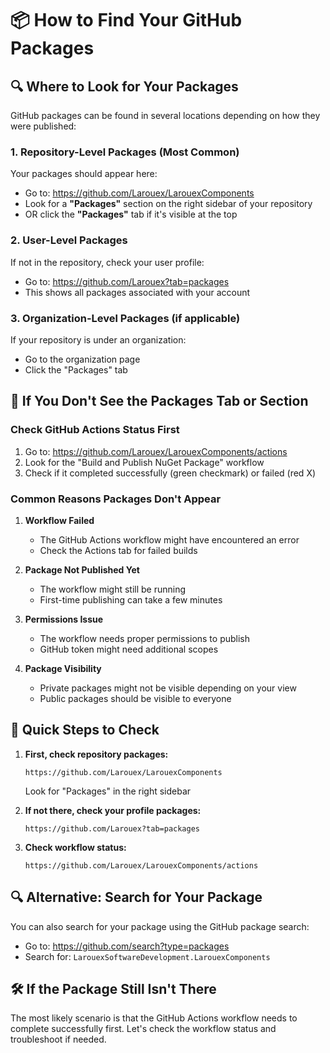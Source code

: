 # 📦 How to Find Your GitHub Packages

## 🔍 Where to Look for Your Packages

GitHub packages can be found in several locations depending on how they were published:

### 1. **Repository-Level Packages** (Most Common)

Your packages should appear here:

- Go to: https://github.com/Larouex/LarouexComponents
- Look for a **"Packages"** section on the right sidebar of your repository
- OR click the **"Packages"** tab if it's visible at the top

### 2. **User-Level Packages**

If not in the repository, check your user profile:

- Go to: https://github.com/Larouex?tab=packages
- This shows all packages associated with your account

### 3. **Organization-Level Packages** (if applicable)

If your repository is under an organization:

- Go to the organization page
- Click the "Packages" tab

## 🔧 If You Don't See the Packages Tab or Section

### Check GitHub Actions Status First

1. Go to: https://github.com/Larouex/LarouexComponents/actions
2. Look for the "Build and Publish NuGet Package" workflow
3. Check if it completed successfully (green checkmark) or failed (red X)

### Common Reasons Packages Don't Appear

1. **Workflow Failed**

   - The GitHub Actions workflow might have encountered an error
   - Check the Actions tab for failed builds

2. **Package Not Published Yet**

   - The workflow might still be running
   - First-time publishing can take a few minutes

3. **Permissions Issue**

   - The workflow needs proper permissions to publish
   - GitHub token might need additional scopes

4. **Package Visibility**
   - Private packages might not be visible depending on your view
   - Public packages should be visible to everyone

## 🎯 Quick Steps to Check

1. **First, check repository packages:**

   ```
   https://github.com/Larouex/LarouexComponents
   ```

   Look for "Packages" in the right sidebar

2. **If not there, check your profile packages:**

   ```
   https://github.com/Larouex?tab=packages
   ```

3. **Check workflow status:**
   ```
   https://github.com/Larouex/LarouexComponents/actions
   ```

## 🔍 Alternative: Search for Your Package

You can also search for your package using the GitHub package search:

- Go to: https://github.com/search?type=packages
- Search for: `LarouexSoftwareDevelopment.LarouexComponents`

## 🛠️ If the Package Still Isn't There

The most likely scenario is that the GitHub Actions workflow needs to complete successfully first. Let's check the workflow status and troubleshoot if needed.

